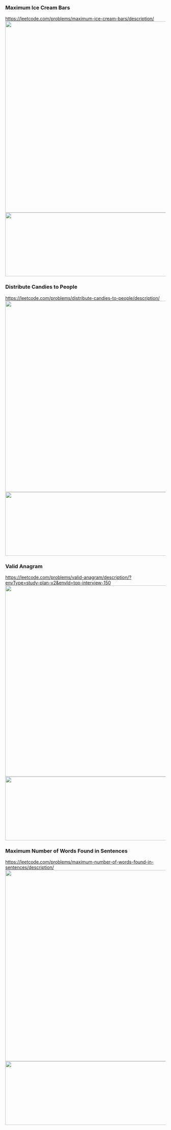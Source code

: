 ### Maximum Ice Cream Bars
https://leetcode.com/problems/maximum-ice-cream-bars/description/
<img src="https://github.com/matweewadar/python_leetcode/assets/144418685/ee5e5845-60b4-4930-a962-311849212fbd" width="1400" height="600">
<img src="https://github.com/matweewadar/python_leetcode/assets/144418685/d0627c65-1faa-4eed-be37-994387af687d" width="1400" height="200">
### Distribute Candies to People
https://leetcode.com/problems/distribute-candies-to-people/description/
<img src="https://github.com/matweewadar/python_leetcode/assets/144418685/25eda2f5-318d-473f-94a7-42e9082e9dda" width="1400" height="600">
<img src="https://github.com/matweewadar/python_leetcode/assets/144418685/de72bedd-8e1e-4ad6-8053-834cd83a3194" width="1400" height="200">
### Valid Anagram
https://leetcode.com/problems/valid-anagram/description/?envType=study-plan-v2&envId=top-interview-150
<img src="https://github.com/matweewadar/python_leetcode/assets/144418685/3d8af7c3-c12d-4e4a-8737-b7de0877db5f" width="1400" height="600">
<img src="https://github.com/matweewadar/python_leetcode/assets/144418685/b134d636-9206-4a11-8d87-5494f681db9a" width="1400" height="200">
### Maximum Number of Words Found in Sentences
https://leetcode.com/problems/maximum-number-of-words-found-in-sentences/description/
<img src="https://github.com/matweewadar/python_leetcode/assets/144418685/cf5e1f29-c7b5-4588-87c6-5941b0c5098b" width="1400" height="600">
<img src="https://github.com/matweewadar/python_leetcode/assets/144418685/cd24a543-004a-49eb-af08-00a5d1b0d710" width="1400" height="200">






